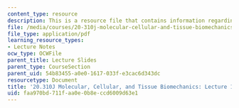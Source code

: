 ```yaml
---
content_type: resource
description: This is a resource file that contains information regarding lecture 11.
file: /media/courses/20-310j-molecular-cellular-and-tissue-biomechanics-spring-2015/faa970bd711faa0e0b8eccd6009d63e1_MIT20_310JS15_Lecture11.pdf
file_type: application/pdf
learning_resource_types:
- Lecture Notes
ocw_type: OCWFile
parent_title: Lecture Slides
parent_type: CourseSection
parent_uid: 54b83455-a0e0-1617-033f-e3cac6d343dc
resourcetype: Document
title: '20.310J Molecular, Cellular, and Tissue Biomechanics: Lecture 11'
uid: faa970bd-711f-aa0e-0b8e-ccd6009d63e1
---
```

